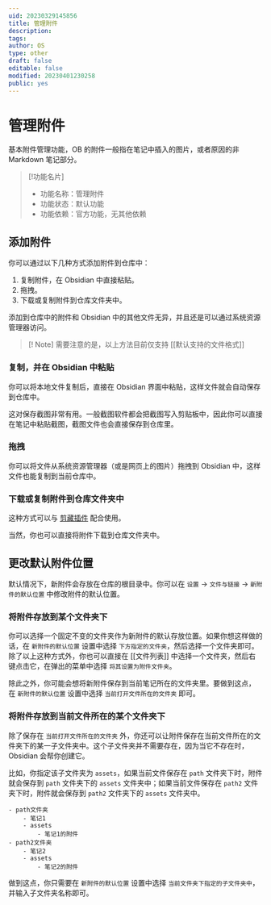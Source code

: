 ```yaml
---
uid: 20230329145856
title: 管理附件
description: 
tags: 
author: OS
type: other
draft: false
editable: false
modified: 20230401230258
public: yes
---
```


# 管理附件

基本附件管理功能，OB 的附件一般指在笔记中插入的图片，或者原因的非 Markdown 笔记部分。

> [!功能名片]
> - 功能名称：管理附件
> - 功能状态：默认功能
> - 功能依赖：官方功能，无其他依赖

## 添加附件

你可以通过以下几种方式添加附件到仓库中：

1. 复制附件，在 Obsidian 中直接粘贴。
2. 拖拽。
3. 下载或复制附件到仓库文件夹中。

添加到仓库中的附件和 Obsidian 中的其他文件无异，并且还是可以通过系统资源管理器访问。

> [! Note]
> 需要注意的是，以上方法目前仅支持 [[默认支持的文件格式]]

### 复制，并在 Obsidian 中粘贴

你可以将本地文件复制后，直接在 Obsidian 界面中粘贴，这样文件就会自动保存到仓库中。

这对保存截图非常有用。一般截图软件都会把截图写入剪贴板中，因此你可以直接在笔记中粘贴截图，截图文件也会直接保存到仓库里。

### 拖拽

你可以将文件从系统资源管理器（或是网页上的图片）拖拽到 Obsidian 中，这样文件也能复制到当前仓库中。

### 下载或复制附件到仓库文件夹中

这种方式可以与 [剪藏插件](https://publish.obsidian.md/help-zh/%E4%BD%BF%E7%94%A8%E6%8C%87%E5%8D%97/%E6%8D%95%E8%8E%B7%E4%BF%A1%E6%81%AF#%E4%BD%BF%E7%94%A8%E5%89%AA%E8%97%8F%E6%8F%92%E4%BB%B6) 配合使用。

当然，你也可以直接将附件下载到仓库文件夹中。

## 更改默认附件位置

默认情况下，新附件会存放在仓库的根目录中。你可以在 `设置` -> `文件与链接` -> `新附件的默认位置` 中修改附件的默认位置。

### 将附件存放到某个文件夹下

你可以选择一个固定不变的文件夹作为新附件的默认存放位置。如果你想这样做的话，在 `新附件的默认位置` 设置中选择 `下方指定的文件夹`，然后选择一个文件夹即可。除了以上这种方式外，你也可以直接在 [[文件列表]] 中选择一个文件夹，然后右键点击它，在弹出的菜单中选择 `将其设置为附件文件夹`。

除此之外，你可能会想将新附件保存到当前笔记所在的文件夹里。要做到这点，在 `新附件的默认位置` 设置中选择 `当前打开文件所在的文件夹` 即可。

### 将附件存放到当前文件所在的某个文件夹下

除了保存在 `当前打开文件所在的文件夹` 外，你还可以让附件保存在当前文件所在的文件夹下的某一子文件夹中。这个子文件夹并不需要存在，因为当它不存在时，Obsidian 会帮你创建它。

比如，你指定该子文件夹为 `assets`，如果当前文件保存在 `path` 文件夹下时，附件就会保存到 `path` 文件夹下的 `assets` 文件夹中；如果当前文件保存在 `path2` 文件夹下时，附件就会保存到 `path2` 文件夹下的 `assets` 文件夹中。

```
- path文件夹
	- 笔记1
	- assets
		- 笔记1的附件
- path2文件夹
	- 笔记2
	- assets
		- 笔记2的附件
```

做到这点，你只需要在 `新附件的默认位置` 设置中选择 `当前文件夹下指定的子文件夹中`，并输入子文件夹名称即可。